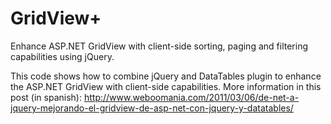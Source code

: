 GridView+
=========

Enhance ASP.NET GridView with client-side sorting, paging and filtering capabilities using jQuery.

This code shows how to combine jQuery and DataTables plugin to enhance the ASP.NET GridView with client-side capabilities. 
More information in this post (in spanish): http://www.weboomania.com/2011/03/06/de-net-a-jquery-mejorando-el-gridview-de-asp-net-con-jquery-y-datatables/
